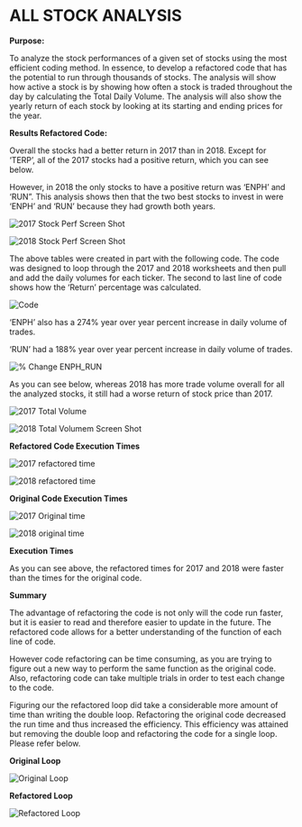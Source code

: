 # ALL STOCK ANALYSIS 

**Purpose:**

To analyze the stock performances of a given set of stocks using the most efficient coding method. In essence, to develop a refactored code that has the potential to run through thousands of stocks.  The analysis will show how active a stock is by showing how often a stock is traded throughout the day by calculating the Total Daily Volume. The analysis will also show the yearly return of each stock by looking at its starting and ending prices for the year. 

**Results Refactored Code:**

Overall the stocks had a better return in 2017 than in 2018.  Except for ‘TERP’, all of the 2017 stocks had a positive return, which you can see below. 

However, in 2018 the only stocks to have a positive return was ‘ENPH’ and ‘RUN”.  This analysis shows then that the two best stocks to invest in were ‘ENPH’ and ‘RUN’ because they had growth both years.   

![2017 Stock Perf Screen Shot](https://user-images.githubusercontent.com/92542382/140671490-3293c951-e5ea-4a6b-969e-b3e24a832c95.png)

![2018 Stock Perf Screen Shot](https://user-images.githubusercontent.com/92542382/140671498-24ac1b4e-7b31-4e89-b983-7f1fe84277da.png)

The above tables were created in part with the following code.  The code was designed to loop through the 2017 and 2018 worksheets and then pull and add the daily volumes for each ticker. The second to last line of code shows how the ‘Return’ percentage was calculated. 

![Code](https://user-images.githubusercontent.com/92542382/140671536-e04bb13b-e72f-48e3-a222-dd2532c62c20.png)

‘ENPH’ also has a 274% year over year percent increase in daily volume of trades. 

‘RUN’ had a 188% year over year percent increase in daily volume of trades. 

![% Change ENPH_RUN](https://user-images.githubusercontent.com/92542382/140671566-a93d8399-0f7e-4f01-8203-129bbb2cdba3.png)

As you can see below, whereas 2018 has more trade volume overall for all the analyzed stocks, it still had a worse return of stock price than 2017. 

![2017 Total Volume](https://user-images.githubusercontent.com/92542382/140671626-88fa3416-bb76-4699-a710-db817b3b1185.png)

![2018 Total Volumem Screen Shot](https://user-images.githubusercontent.com/92542382/140671638-ad7aabef-078f-4642-8847-63c792547dde.png)

**Refactored Code Execution Times**

![2017 refactored time](https://user-images.githubusercontent.com/92542382/140672656-278cf8b9-a752-44be-98ae-2b4ee5d904a5.png)

![2018 refactored time](https://user-images.githubusercontent.com/92542382/140671789-722a7e16-e042-40e1-94e9-bc9e36fbfe2f.png)

**Original Code Execution Times**

![2017 Original time](https://user-images.githubusercontent.com/92542382/140671889-d13828ca-f08b-4378-940d-a29c0c302d51.png)

![2018 original time](https://user-images.githubusercontent.com/92542382/140671933-70dad6b5-4bd5-4358-bd6e-f903a9dfd65a.png)

**Execution Times**

As you can see above, the refactored times for 2017 and 2018 were faster than the times for the original code. 

**Summary**

The advantage of refactoring the code is not only will the code run faster, but it is easier to read and therefore easier to update in the future. The refactored code allows for a better understanding of the function of each line of code. 

However code refactoring can be time consuming, as you are trying to figure out a new way to perform the same function as the original code. Also, refactoring code can take multiple trials in order to test each change to the code. 

Figuring our the refactored loop did take a considerable more amount of time than writing the double loop. Refactoring the original code decreased the run time and thus increased the efficiency. This efficiency was attained but removing the double loop and refactoring the code for a single loop. Please refer below.

**Original Loop**

![Original Loop](https://user-images.githubusercontent.com/92542382/140672010-7ba7ade4-6dda-4381-ab56-ff09a41a1c1b.png)

**Refactored Loop**

![Refactored Loop](https://user-images.githubusercontent.com/92542382/140672031-f220c593-5e96-4ce1-9403-849926a064a0.png)

